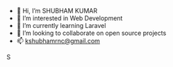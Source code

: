- 👋 Hi, I’m SHUBHAM KUMAR
- 👀 I’m interested in Web Development
- 🌱 I’m currently learning Laravel 
- 💞️ I’m looking to collaborate on open source projects
- 📫 kshubhamrnc@gmail.com

S
